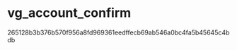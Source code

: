 vg_account_confirm
==================

265128b3b376b570f956a8fd969361eedffecb69ab546a0bc4fa5b45645c4bdb
